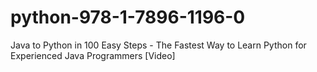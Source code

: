 # python-978-1-7896-1196-0
Java to Python in 100 Easy Steps - The Fastest Way to Learn Python for Experienced Java Programmers [Video]
